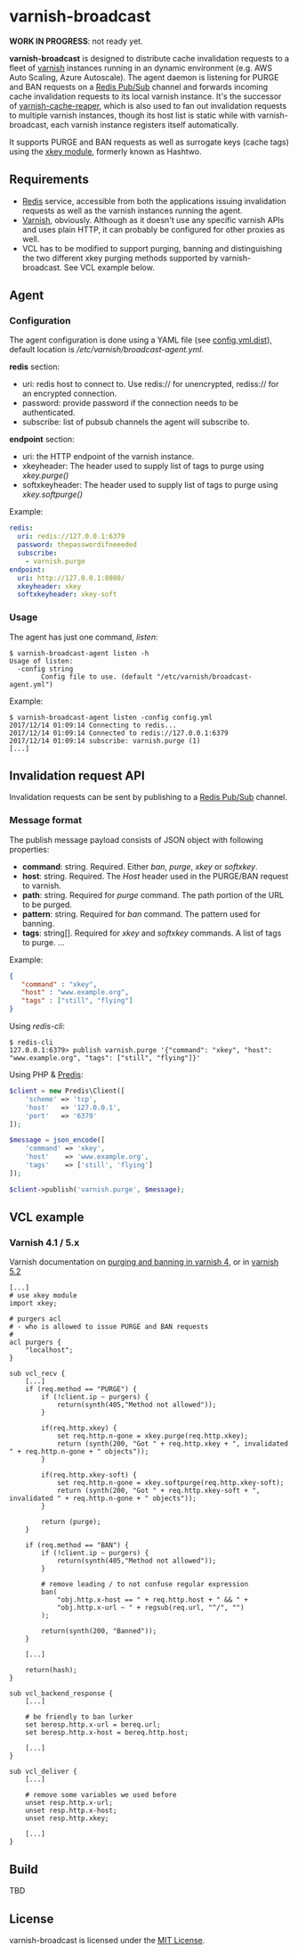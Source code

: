 # varnish-broadcast

**WORK IN PROGRESS**: not ready yet.

**varnish-broadcast** is designed to distribute cache invalidation requests to a fleet of
[varnish](http://varnish-cache.org/) instances running in an dynamic environment (e.g. AWS Auto Scaling, Azure
Autoscale). The agent daemon is listening for PURGE and BAN requests on a [Redis
Pub/Sub](https://redis.io/topics/pubsub) channel and forwards incoming cache invalidation requests to its local varnish
instance. It's the successor of [varnish-cache-reaper](https://github.com/emgag/varnish-cache-reaper), which is also
used to fan out invalidation requests to multiple varnish instances, though its host list is static while with
varnish-broadcast, each varnish instance registers itself automatically.

It supports PURGE and BAN requests as well as surrogate keys (cache tags) using the 
[xkey module](https://github.com/varnish/varnish-modules/blob/master/docs/vmod_xkey.rst), formerly known as Hashtwo.

## Requirements

* [Redis](https://redis.io) service, accessible from both the applications
    issuing invalidation requests as well as the varnish instances
    running the agent.
* [Varnish](http://varnish-cache.org/), obviously. Although as it doesn't use any specific varnish APIs and uses plain 
    HTTP, it can probably be configured for other proxies as well. 
* VCL has to be modified to support purging, banning and distinguishing the two different xkey purging methods 
    supported by varnish-broadcast. See VCL example below.

## Agent

### Configuration

The agent configuration is done using a YAML file (see [config.yml.dist]([config.yml.dist])), default location is
*/etc/varnish/broadcast-agent.yml*.

**redis** section:

* uri: redis host to connect to. Use redis:// for unencrypted, rediss:// for an encrypted connection.
* password: provide password if the connection needs to be authenticated.
* subscribe: list of pubsub channels the agent will subscribe to. 

**endpoint** section:

* uri: the HTTP endpoint of the varnish instance. 
* xkeyheader: The header used to supply list of tags to purge using *xkey.purge()* 
* softxkeyheader: The header used to supply list of tags to purge using *xkey.softpurge()*
 
Example:

```YAML
redis:
  uri: redis://127.0.0.1:6379
  password: thepasswordifneeeded
  subscribe:
    - varnish.purge
endpoint: 
  uri: http://127.0.0.1:8080/
  xkeyheader: xkey
  softxkeyheader: xkey-soft
```

### Usage

The agent has just one command, *listen*:

```
$ varnish-broadcast-agent listen -h  
Usage of listen:
  -config string
        Config file to use. (default "/etc/varnish/broadcast-agent.yml")
```

Example:
```
$ varnish-broadcast-agent listen -config config.yml
2017/12/14 01:09:14 Connecting to redis...
2017/12/14 01:09:14 Connected to redis://127.0.0.1:6379
2017/12/14 01:09:14 subscribe: varnish.purge (1)
[...]
```


## Invalidation request API

Invalidation requests can be sent by publishing to a [Redis Pub/Sub](https://redis.io/topics/pubsub) channel.

### Message format

The publish message payload consists of JSON object with following properties:

* **command**: string. Required. Either _ban_, _purge_, _xkey_ or _softxkey_.
* **host**: string. Required. The _Host_ header used in the PURGE/BAN request to varnish.
* **path**: string. Required for _purge_ command. The path portion of the URL to be purged.
* **pattern**: string. Required for _ban_ command. The pattern used for banning.
* **tags**: string[]. Required for _xkey_ and _softxkey_ commands. A list of tags to purge. 
...

Example:

```JSON
{
   "command" : "xkey",
   "host" : "www.example.org",
   "tags" : ["still", "flying"]
}
```

Using _redis-cli_:

```
$ redis-cli
127.0.0.1:6379> publish varnish.purge '{"command": "xkey", "host": "www.example.org", "tags": ["still", "flying"]}'
```

Using PHP & [Predis](https://github.com/nrk/predis):

```PHP
$client = new Predis\Client([
    'scheme' => 'tcp',
    'host'   => '127.0.0.1',
    'port'   => '6379'
]);

$message = json_encode([
    'command' => 'xkey',
    'host'    => 'www.example.org',
    'tags'    => ['still', 'flying']
]);

$client->publish('varnish.purge', $message);
```


## VCL example

### Varnish 4.1 / 5.x

Varnish documentation on [purging and banning in varnish 4](https://www.varnish-cache.org/docs/4.1/users-guide/purging.html), or in [varnish 5.2](https://www.varnish-cache.org/docs/5.2/users-guide/purging.html) 

```VCL
[...]
# use xkey module
import xkey;

# purgers acl
# - who is allowed to issue PURGE and BAN requests
# 
acl purgers {
    "localhost";
}

sub vcl_recv {
    [...]
    if (req.method == "PURGE") {
        if (!client.ip ~ purgers) {
            return(synth(405,"Method not allowed"));
        }
        
        if(req.http.xkey) {
            set req.http.n-gone = xkey.purge(req.http.xkey);
            return (synth(200, "Got " + req.http.xkey + ", invalidated " + req.http.n-gone + " objects"));
        }
        
        if(req.http.xkey-soft) {
            set req.http.n-gone = xkey.softpurge(req.http.xkey-soft);
            return (synth(200, "Got " + req.http.xkey-soft + ", invalidated " + req.http.n-gone + " objects"));
        }
        
        return (purge);
    }

    if (req.method == "BAN") {
        if (!client.ip ~ purgers) {
            return(synth(405,"Method not allowed"));
        }
    
        # remove leading / to not confuse regular expression
        ban(
            "obj.http.x-host == " + req.http.host + " && " +
            "obj.http.x-url ~ " + regsub(req.url, "^/", "")
        );

        return(synth(200, "Banned"));
    }

    [...]

    return(hash);
}

sub vcl_backend_response {
    [...]

    # be friendly to ban lurker
    set beresp.http.x-url = bereq.url;
    set beresp.http.x-host = bereq.http.host;
    
    [...]
}

sub vcl_deliver {
    [...]
    
    # remove some variables we used before
    unset resp.http.x-url;
    unset resp.http.x-host;
    unset resp.http.xkey;
    
    [...]
}
```

## Build

TBD

## License

varnish-broadcast is licensed under the [MIT License](http://opensource.org/licenses/MIT).
